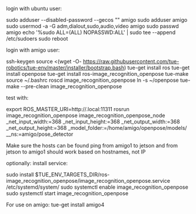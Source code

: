login with ubuntu user:

sudo adduser --disabled-password --gecos "" amigo
sudo adduser amigo 
sudo usermod -a -G adm,dialout,sudo,audio,video amigo
sudo passwd amigo
echo '%sudo ALL=(ALL) NOPASSWD:ALL' | sudo tee --append /etc/sudoers
sudo reboot

login with amigo user:

ssh-keygen
source <(wget -O- https://raw.githubusercontent.com/tue-robotics/tue-env/master/installer/bootstrap.bash)
tue-get install ros
tue-get install openpose
tue-get install ros-image_recognition_openpose
tue-make
source ~/.bashrc
roscd image_recognition_openpose
ln -s ~/openpose
tue-make --pre-clean image_recognition_openpose

test with:

export ROS_MASTER_URI=http://<hostname>.local:11311
rosrun image_recognition_openpose image_recognition_openpose_node _net_input_width:=368 _net_input_height:=368 _net_output_width:=368 _net_output_height:=368 _model_folder:=/home/amigo/openpose/models/ __ns:=amigo/pose_detector

Make sure the hosts can be found ping from amigo1 to jetson and from jetson to amigo1 should work based on hostnames, not IP

optionally: install service:

sudo install $TUE_ENV_TARGETS_DIR/ros-image_recognition_openpose/image_recognition_openpose.service /etc/systemd/system/
sudo systemctl enable image_recognition_openpose
sudo systemctl start image_recognition_openpose

For use on amigo:
tue-get install amigo4
